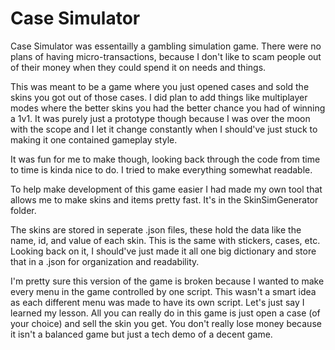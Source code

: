 # Case Simulator

Case Simulator was essentailly a gambling simulation game. There were no plans of having micro-transactions, because I don't like to scam people out of their money when they could spend it on needs and things.

This was meant to be a game where you just opened cases and sold the skins you got out of those cases. I did plan to add things like multiplayer modes where the better skins you had the better chance you had of winning a 1v1. It was purely just a prototype though because I was over the moon with the scope and I let it change constantly when I should've just stuck to making it one contained gameplay style.

It was fun for me to make though, looking back through the code from time to time is kinda nice to do. I tried to make everything somewhat readable.

To help make development of this game easier I had made my own tool that allows me to make skins and items pretty fast. It's in the SkinSimGenerator folder.

The skins are stored in seperate .json files, these hold the data like the name, id, and value of each skin. This is the same with stickers, cases, etc. Looking back on it, I should've just made it all one big dictionary and store that in a .json for organization and readability.

I'm pretty sure this version of the game is broken because I wanted to make every menu in the game controlled by one script. This wasn't a smart idea as each different menu was made to have its own script. Let's just say I learned my lesson. All you can really do in this game is just open a case (of your choice) and sell the skin you get. You don't really lose money because it isn't a balanced game but just a tech demo of a decent game.
